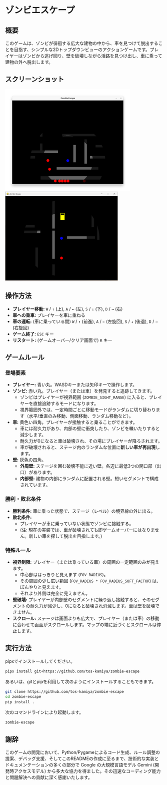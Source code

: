# ゾンビエスケープ

## 概要

このゲームは、ゾンビが徘徊する広大な建物の中から、車を見つけて脱出することを目指す、シンプルな2Dトップダウンビューのアクションゲームです。プレイヤーはゾンビから逃げ回り、壁を破壊しながら活路を見つけ出し、車に乗って建物の外へ脱出します。

## スクリーンショット

<img src="imgs/screenshot1.png" width="400">

<img src="imgs/screenshot2.png" width="360">

## 操作方法

-   **プレイヤー移動:** `W` / `↑` (上), `A` / `←` (左), `S` / `↓` (下), `D` / `→` (右)
-   **車への乗車:** プレイヤーを車に重ねる
-   **車の運転:** (車に乗っている間) `W` / `↑` (前進), `A` / `←` (左旋回), `S` / `↓` (後退), `D` / `→` (右旋回)
-   **ゲーム終了:** `ESC` キー
-   **リスタート:** (ゲームオーバー/クリア画面で) `R` キー

## ゲームルール

### 登場要素

-   **プレイヤー:** 青い丸。WASDキーまたは矢印キーで操作します。
-   **ゾンビ:** 赤い丸。プレイヤー（または車）を発見すると追跡してきます。
    -   ゾンビはプレイヤーが視界範囲 (`ZOMBIE_SIGHT_RANGE`) に入ると、プレイヤーを直接追跡するモードになります。
    -   視界範囲外では、一定時間ごとに移動モードがランダムに切り替わります（水平/垂直のみ移動、側面移動、ランダム移動など）。
-   **車:** 黄色い四角。プレイヤーが接触すると乗ることができます。
    -   車には耐久力があり、内部の壁に衝突したり、ゾンビを轢いたりすると減少します。
    -   耐久力が0になると車は破壊され、その場にプレイヤーが降ろされます。
    -   車が破壊されると、ステージ内のランダムな位置に**新しい車が再出現**します。
-   **壁:** 灰色の四角。
    -   **外周壁:** ステージを囲む破壊不能に近い壁。各辺に最低3つの開口部（出口）があります。
    -   **内部壁:** 建物の内部にランダムに配置される壁。短いセグメントで構成されています。

### 勝利・敗北条件

-   **勝利条件:** 車に乗った状態で、ステージ（レベル）の境界線の外に出る。
-   **敗北条件:**
    -   プレイヤーが車に乗っていない状態でゾンビに接触する。
    -   (注: 現在の実装では、車が破壊されても即ゲームオーバーにはなりません。新しい車を探して脱出を目指します。)

### 特殊ルール

-   **視界制限:** プレイヤー（または乗っている車）の周囲の一定範囲のみが見えます。
    -   中心部ははっきりと見えます (`FOV_RADIUS`)。
    -   その周囲の少し広い範囲 (`FOV_RADIUS * FOV_RADIUS_SOFT_FACTOR`) は、ぼんやりと見えます。
    -   それより外側は完全に見えません。
-   **壁破壊:** プレイヤーが内部壁のセグメントに繰り返し接触すると、そのセグメントの耐久力が減少し、0になると破壊され消滅します。車は壁を破壊できません。
-   **スクロール:** ステージは画面よりも広大で、プレイヤー（または車）の移動に合わせて画面がスクロールします。マップの端に近づくとスクロールは停止します。

## 実行方法

pipxでインストールしてください。

```sh
pipx install git+https://github.com/tos-kamiya/zombie-escape
```

あるいは、gitとpipを利用して次のようにインストールすることもできます。

```sh
git clone https://github.com/tos-kamiya/zombie-escape
cd zombie-escape
pip install .
```

次のコマンドラインにより起動します。

```sh
zombie-escape
```

## 謝辞

このゲームの開発において、Python/Pygameによるコード生成、ルール調整の提案、デバッグ支援、そしてこのREADMEの作成に至るまで、技術的な実装とドキュメンテーションの多くの部分で Google の大規模言語モデル Gemini (開発時アクセスモデル) から多大な協力を得ました。その迅速なコーディング能力と問題解決への貢献に深く感謝いたします。
